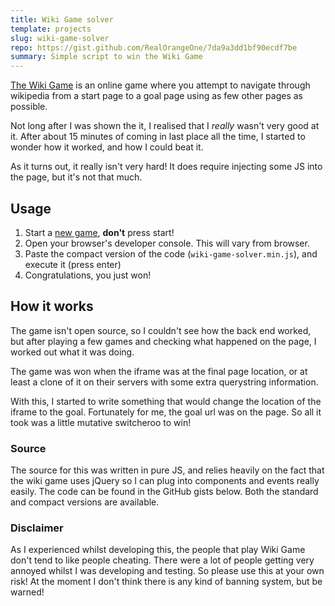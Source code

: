 ```yaml
---
title: Wiki Game solver
template: projects
slug: wiki-game-solver
repo: https://gist.github.com/RealOrangeOne/7da9a3dd1bf90ecdf7be
summary: Simple script to win the Wiki Game
---
```


[The Wiki Game](http://thewikigame.com) is an online game where you attempt to navigate through wikipedia from a start page to a goal page using as few other pages as possible. 

Not long after I was shown the it, I realised that I _really_ wasn't very good at it. After about 15 minutes of coming in last place all the time, I started to wonder how it worked, and how I could beat it.

As it turns out, it really isn't very hard! It does require injecting some JS into the page, but it's not that much.

## Usage

1.  Start a [new game](http://thewikigame.com/speed-race), __don't__ press start!
2.  Open your browser's developer console. This will vary from browser.
3.  Paste the compact version of the code (`wiki-game-solver.min.js`), and execute it (press enter)
4.  Congratulations, you just won!


## How it works
The game isn't open source, so I couldn't see how the back end worked, but after playing a few games and checking what happened on the page, I worked out what it was doing.

The game was won when the iframe was at the final page location, or at least a clone of it on their servers with some extra querystring information.

With this, I started to write something that would change the location of the iframe to the goal. Fortunately for me, the goal url was on the page. So all it took was a little mutative switcheroo to win! 

### Source
The source for this was written in pure JS, and relies heavily on the fact that the wiki game uses jQuery so I can plug into components and events really easily. The code can be found in the GitHub gists below. Both the standard and compact versions are available.

<script src="{{ article.repo }}.js"></script>

### Disclaimer
As I experienced whilst developing this, the people that play Wiki Game don't tend to like people cheating. There were a lot of people getting very annoyed whilst I was developing and testing. So please use this at your own risk! At the moment I don't think there is any kind of banning system, but be warned!
